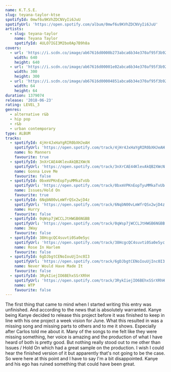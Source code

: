 ```yaml
---
name: K.T.S.E.
slug: teyana-taylor-ktse
spotifyId: 0mwf6u9KVhZDCNVyIi6JuU
spotifyUrl: 'https://open.spotify.com/album/0mwf6u9KVhZDCNVyIi6JuU'
artists:
  - slug: teyana-taylor
    name: Teyana Taylor
    spotifyId: 4ULO7IGI3M2bo0Ap7B9h8a
covers:
  - url: 'https://i.scdn.co/image/ab67616d0000b273abca6b34e370af95f3b926bd'
    width: 640
    height: 640
  - url: 'https://i.scdn.co/image/ab67616d00001e02abca6b34e370af95f3b926bd'
    width: 300
    height: 300
  - url: 'https://i.scdn.co/image/ab67616d00004851abca6b34e370af95f3b926bd'
    width: 64
    height: 64
duration: 1379074
release: '2018-06-23'
rating: LEVEL_3
genres:
  - alternative r&b
  - hip pop
  - r&b
  - urban contemporary
type: ALBUM
tracks:
  - spotifyId: 4jHr4JxHaYgRIR0bXHJeAH
    spotifyUrl: 'https://open.spotify.com/track/4jHr4JxHaYgRIR0bXHJeAH'
    name: No Manners
    favourite: true
  - spotifyId: 3nXrCAE44KlevAkQB2XWcN
    spotifyUrl: 'https://open.spotify.com/track/3nXrCAE44KlevAkQB2XWcN'
    name: Gonna Love Me
    favourite: false
  - spotifyId: 0bxmVPKnEopTyuMMkaTvUb
    spotifyUrl: 'https://open.spotify.com/track/0bxmVPKnEopTyuMMkaTvUb'
    name: Issues/Hold On
    favourite: true
  - spotifyId: 6NqbN00vLmWfrQSx2wjD4z
    spotifyUrl: 'https://open.spotify.com/track/6NqbN00vLmWfrQSx2wjD4z'
    name: Hurry
    favourite: false
  - spotifyId: 0qWsp7jWCCLJtHWGB6NGBB
    spotifyUrl: 'https://open.spotify.com/track/0qWsp7jWCCLJtHWGB6NGBB'
    name: 3Way
    favourite: false
  - spotifyId: 38HcgcQC4suvti0Sa0e5yc
    spotifyUrl: 'https://open.spotify.com/track/38HcgcQC4suvti0Sa0e5yc'
    name: Rose In Harlem
    favourite: false
  - spotifyId: 6gDJbgtCENoIouUjInc0I3
    spotifyUrl: 'https://open.spotify.com/track/6gDJbgtCENoIouUjInc0I3'
    name: Never Would Have Made It
    favourite: false
  - spotifyId: 3RykIiejIO6BEhxSSrXRhH
    spotifyUrl: 'https://open.spotify.com/track/3RykIiejIO6BEhxSSrXRhH'
    name: WTP
    favourite: false
---
```

The first thing that came to mind when I started writing this entry was unfinished. And
according to the news that is absolutely warranted. Kanye being Kanye decided to release
this project before it was finished to keep in line with his one project a week vision for
June. What this resulted in was a missing song and missing parts to others and to me it shows.
Especially after Carlos told me about it. Many of the songs to me felt like they were missing
something, her voice is amazing and the production of what I have heard of both is pretty
good. But nothing really stood out to me other than Issues / Hold On which had a great sample
on the production. I wish I could hear the finished version of it but apparently that's not
going to be the case. So were here at this point and I have to say I'm a bit disappointed.
Kanye and his ego has ruined something that could have been great.

